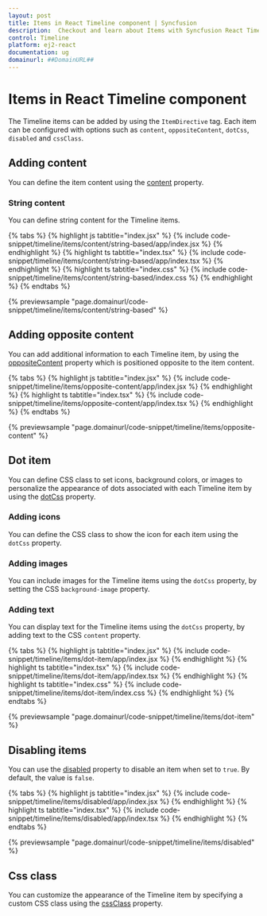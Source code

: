 ```yaml
---
layout: post
title: Items in React Timeline component | Syncfusion
description:  Checkout and learn about Items with Syncfusion React Timeline component of Syncfusion Essential JS 2 and more.
control: Timeline
platform: ej2-react
documentation: ug
domainurl: ##DomainURL##
---
```


# Items in React Timeline component

The Timeline items can be added by using the `ItemDirective` tag. Each item can be configured with options such as `content`, `oppositeContent`, `dotCss`, `disabled` and `cssClass`.

## Adding content

You can define the item content using the [content](https://ej2.syncfusion.com/react/documentation/api/timeline/timelineItem/#content) property.

### String content

You can define string content for the Timeline items.

{% tabs %}
{% highlight js tabtitle="index.jsx" %}
{% include code-snippet/timeline/items/content/string-based/app/index.jsx %}
{% endhighlight %}
{% highlight ts tabtitle="index.tsx" %}
{% include code-snippet/timeline/items/content/string-based/app/index.tsx %}
{% endhighlight %}
{% highlight ts tabtitle="index.css" %}
{% include code-snippet/timeline/items/content/string-based/index.css %}
{% endhighlight %}
{% endtabs %}

{% previewsample "page.domainurl/code-snippet/timeline/items/content/string-based" %}

## Adding opposite content

You can add additional information to each Timeline item, by using the [oppositeContent](https://ej2.syncfusion.com/react/documentation/api/timeline/timelineItem/#oppositecontent) property which is positioned opposite to the item content.

{% tabs %}
{% highlight js tabtitle="index.jsx" %}
{% include code-snippet/timeline/items/opposite-content/app/index.jsx %}
{% endhighlight %}
{% highlight ts tabtitle="index.tsx" %}
{% include code-snippet/timeline/items/opposite-content/app/index.tsx %}
{% endhighlight %}
{% endtabs %}

{% previewsample "page.domainurl/code-snippet/timeline/items/opposite-content" %}

## Dot item

You can define CSS class to set icons, background colors, or images to personalize the appearance of dots associated with each Timeline item by using the [dotCss](https://ej2.syncfusion.com/react/documentation/api/timeline/timelineItem/#dotcss) property.

### Adding icons

You can define the CSS class to show the icon for each item using the `dotCss` property.

### Adding images

You can include images for the Timeline items using the `dotCss` property, by setting the CSS `background-image` property.

### Adding text

You can display text for the Timeline items using the `dotCss` property, by adding text to the CSS `content` property.

{% tabs %}
{% highlight js tabtitle="index.jsx" %}
{% include code-snippet/timeline/items/dot-item/app/index.jsx %}
{% endhighlight %}
{% highlight ts tabtitle="index.tsx" %}
{% include code-snippet/timeline/items/dot-item/app/index.tsx %}
{% endhighlight %}
{% highlight ts tabtitle="index.css" %}
{% include code-snippet/timeline/items/dot-item/index.css %}
{% endhighlight %}
{% endtabs %}

{% previewsample "page.domainurl/code-snippet/timeline/items/dot-item" %}

## Disabling items

You can use the [disabled](https://ej2.syncfusion.com/react/documentation/api/timeline/timelineItem/#disabled) property to disable an item when set to `true`. By default, the value is `false`.

{% tabs %}
{% highlight js tabtitle="index.jsx" %}
{% include code-snippet/timeline/items/disabled/app/index.jsx %}
{% endhighlight %}
{% highlight ts tabtitle="index.tsx" %}
{% include code-snippet/timeline/items/disabled/app/index.tsx %}
{% endhighlight %}
{% endtabs %}

{% previewsample "page.domainurl/code-snippet/timeline/items/disabled" %}

## Css class

You can customize the appearance of the Timeline item by specifying a custom CSS class using the [cssClass](https://ej2.syncfusion.com/react/documentation/api/timeline/timelineItem/#cssclass) property.
